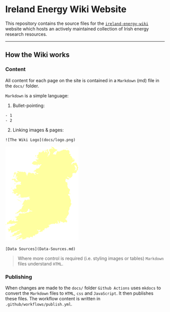 # Ireland Energy Wiki Website

This repository contains the source files for the [`ireland-energy-wiki`](https://energy-modelling-ireland.github.io/) website which hosts an actively maintained collection of Irish energy research resources.  

---

## How the Wiki works

### Content

All content for each page on the site is contained in a `Markdown` (md) file in the `docs/` folder. 

`Markdown` is a simple language:

1. Bullet-pointing:
```
- 1
- 2
```

2. Linking images & pages:
```
![The Wiki Logo](docs/logo.png)
```
![The Wiki Logo](docs/logo.png)
```
[Data Sources](Data-Sources.md)
```

> Where more control is required (i.e. styling images or tables) `Markdown` files understand `HTML`.

### Publishing

When changes are made to the `docs/` folder `Github Actions` uses `mkdocs` to convert the `Markdown` files to `HTML`, `css` and `JavaScript`.  It then publishes these files.  The workflow content is written in `.github/workflows/publish.yml`. 
